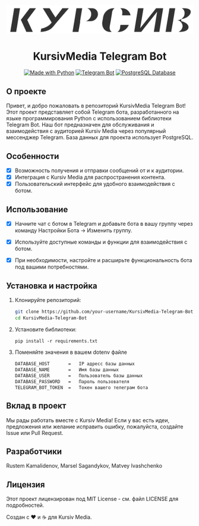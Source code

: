 <div align="center">
  <img src="logo.svg" alt="KursivMedia Logo">
  <h1>KursivMedia Telegram Bot</h1>
  <p>
    <a href="https://www.python.org/"><img src="https://img.shields.io/badge/Made%20with-Python-3776AB?logo=python&logoColor=white" alt="Made with Python"></a>
    <a href="https://core.telegram.org/bots"><img src="https://img.shields.io/badge/Telegram-Bot-2CA5E0?logo=telegram&logoColor=white" alt="Telegram Bot"></a>
    <a href="https://www.postgresql.org/"><img src="https://img.shields.io/badge/Database-PostgreSQL-336791?logo=postgresql&logoColor=white" alt="PostgreSQL Database"></a>
  </p>
</div>

## О проекте

Привет, и добро пожаловать в репозиторий KursivMedia Telegram Bot! Этот проект представляет собой Telegram бота, разработанного на языке программирования Python с использованием библиотеки Telegram Bot. Наш бот предназначен для обслуживания и взаимодействия с аудиторией Kursiv Media через популярный мессенджер Telegram. База данных для проекта использует PostgreSQL.

## Особенности

- [x] Возможность получения и отправки сообщений от и к аудитории.
- [x] Интеграция с Kursiv Media для распространения контента.
- [x] Пользовательский интерфейс для удобного взаимодействия с ботом.

## Использование
- [x] Начните чат с ботом в Telegram и добавьте бота в вашу группу через команду Настройки Бота -> Изменить группу.
- [x] Используйте доступные команды и функции для взаимодействия с ботом.
- [x] При необходимости, настройте и расширьте функциональность бота под вашими потребностями.


## Установка и настройка

1. Клонируйте репозиторий:

   ```bash
   git clone https://github.com/your-username/KursivMedia-Telegram-Bot.git
   cd KursivMedia-Telegram-Bot


2. Установите библиотеки:

    ```
    pip install -r requirements.txt
    ```

3. Поменяйте значения в вашем dotenv файле
    ```
    DATABASE_HOST       =   IP адресс базы данных
    DATABASE_NAME       =   Имя базы данных
    DATABASE_USER       =   Пользователь базы данных
    DATABASE_PASSWORD   =   Пароль пользователя
    TELEGRAM_BOT_TOKEN  =   Токен вашего телеграм бота
    ```


## Вклад в проект
Мы рады работать вместе с Kursiv Media! Если у вас есть идеи, предложения или желание исправить ошибку, пожалуйста, создайте Issue или Pull Request.

## Разработчики
Rustem Kamalidenov, Marsel Sagandykov, Matvey Ivashchenko

## Лицензия
Этот проект лицензирован под MIT License - см. файл LICENSE для подробностей.

Создан с ❤️ и ☕️ для Kursiv Media.
